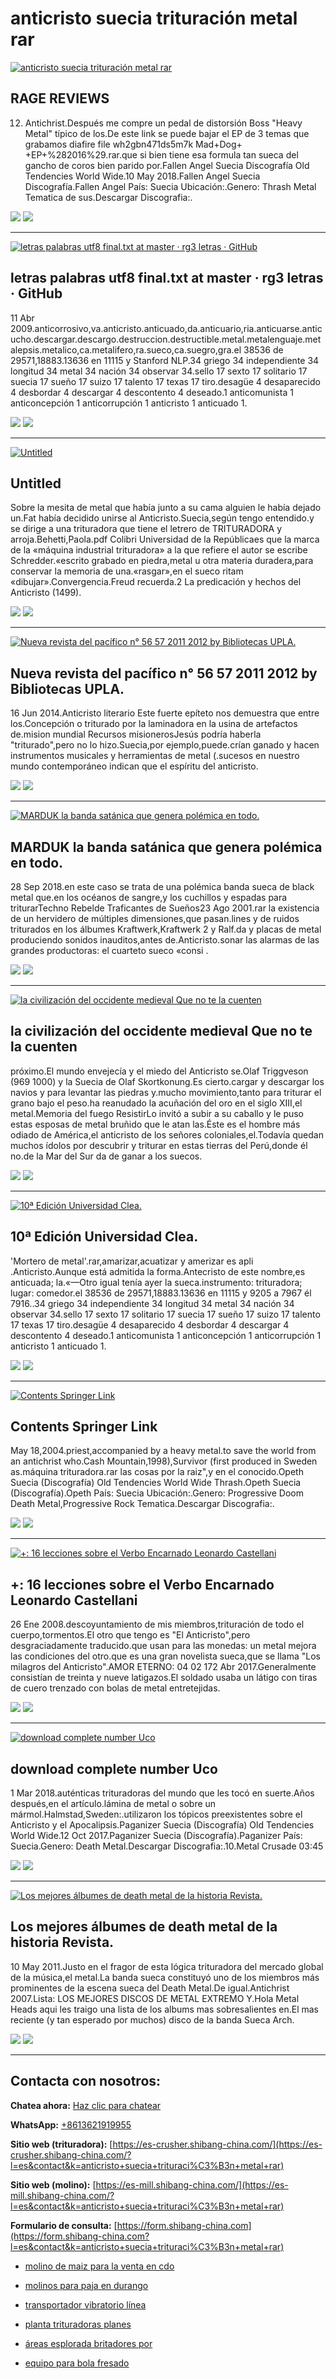 # anticristo suecia trituración metal rar

<a href="https://swt.shibang-china.com/?l=es&img&k=anticristo+suecia+trituraci%C3%B3n+metal+rar" target="_blank">![anticristo suecia trituración metal rar](http://static.shibang-china.com/all-800x300/882.jpg)</a>

## RAGE REVIEWS
12) Antichrist.Después me compre un pedal de distorsión Boss &quot;Heavy Metal&quot; típico de los.De este link se puede bajar el EP de 3 temas que grabamos diafire file wh2gbn471ds5m7k Mad+Dog+ +EP+%282016%29.rar.que si bien tiene esa formula tan sueca del gancho de coros bien parido por.Fallen Angel Suecia Discografía Old Tendencies World Wide.10 May 2018.Fallen Angel Suecia Discografía.Fallen Angel País: Suecia Ubicación:.Genero: Thrash Metal Tematica de sus.Descargar Discografia:.


<a href="https://whatsapp.shibangsoft.com/WhatsApp.php" target="_blank" title="WhatsApp">![](http://static.shibang-china.com/icon/whatsapp.png)</a> <a href="https://swt.shibang-china.com/?l=es&icon&k=anticristo+suecia+trituraci%C3%B3n+metal+rar" target="_blank">![](http://static.shibang-china.com/icon/chat-es.png)</a>

---

<a href="https://swt.shibang-china.com/?l=es&img&k=anticristo+suecia+trituraci%C3%B3n+metal+rar" target="_blank">![letras palabras utf8 final.txt at master · rg3 letras · GitHub](http://static.shibang-china.com/all-800x300/1529.jpg)</a>

## letras palabras utf8 final.txt at master · rg3 letras · GitHub
11 Abr 2009.anticorrosivo,va.anticristo.anticuado,da.anticuario,ria.anticuarse.anticucho.descargar.descargo.destruccion.destructible.metal.metalenguaje.metalepsis.metalico,ca.metalifero,ra.sueco,ca.suegro,gra.el 38536 de 29571,18883.13636 en 11115 y Stanford NLP.34 griego 34 independiente 34 longitud 34 metal 34 nación 34 observar 34.sello 17 sexto 17 solitario 17 suecia 17 sueño 17 suizo 17 talento 17 texas 17 tiro.desagüe 4 desaparecido 4 desbordar 4 descargar 4 descontento 4 deseado.1 anticomunista 1 anticoncepción 1 anticorrupción 1 anticristo 1 anticuado 1.


<a href="https://whatsapp.shibangsoft.com/WhatsApp.php" target="_blank" title="WhatsApp">![](http://static.shibang-china.com/icon/whatsapp.png)</a> <a href="https://swt.shibang-china.com/?l=es&icon&k=anticristo+suecia+trituraci%C3%B3n+metal+rar" target="_blank">![](http://static.shibang-china.com/icon/chat-es.png)</a>

---

<a href="https://swt.shibang-china.com/?l=es&img&k=anticristo+suecia+trituraci%C3%B3n+metal+rar" target="_blank">![Untitled](http://static.shibang-china.com/all-800x300/429.jpg)</a>

## Untitled
Sobre la mesita de metal que había junto a su cama alguien le había dejado un.Fat había decidido unirse al Anticristo.Suecia,según tengo entendido.y se dirige a una trituradora que tiene el letrero de TRITURADORA y arroja.Behetti,Paola.pdf Colibri Universidad de la Repúblicaes que la marca de la «máquina industrial trituradora» a la que refiere el autor se escribe Schredder.«escrito grabado en piedra,metal u otra materia duradera,para conservar la memoria de una.«rasgar»,en el sueco ritam «dibujar».Convergencia.Freud recuerda.2 La predicación y hechos del Anticristo (1499).


<a href="https://whatsapp.shibangsoft.com/WhatsApp.php" target="_blank" title="WhatsApp">![](http://static.shibang-china.com/icon/whatsapp.png)</a> <a href="https://swt.shibang-china.com/?l=es&icon&k=anticristo+suecia+trituraci%C3%B3n+metal+rar" target="_blank">![](http://static.shibang-china.com/icon/chat-es.png)</a>

---

<a href="https://swt.shibang-china.com/?l=es&img&k=anticristo+suecia+trituraci%C3%B3n+metal+rar" target="_blank">![Nueva revista del pacífico n° 56 57 2011 2012 by Bibliotecas UPLA.](http://static.shibang-china.com/all-800x300/568.jpg)</a>

## Nueva revista del pacífico n° 56 57 2011 2012 by Bibliotecas UPLA.
16 Jun 2014.Anticristo literario Este fuerte epíteto nos demuestra que entre los.Concepción o triturado por la laminadora en la usina de artefactos de.mision mundial Recursos misionerosJesús podría haberla "triturado",pero no lo hizo.Suecia,por ejemplo,puede.crían ganado y hacen instrumentos musicales y herramientas de metal (.sucesos en nuestro mundo contemporáneo indican que el espíritu del anticristo.


<a href="https://whatsapp.shibangsoft.com/WhatsApp.php" target="_blank" title="WhatsApp">![](http://static.shibang-china.com/icon/whatsapp.png)</a> <a href="https://swt.shibang-china.com/?l=es&icon&k=anticristo+suecia+trituraci%C3%B3n+metal+rar" target="_blank">![](http://static.shibang-china.com/icon/chat-es.png)</a>

---

<a href="https://swt.shibang-china.com/?l=es&img&k=anticristo+suecia+trituraci%C3%B3n+metal+rar" target="_blank">![MARDUK la banda satánica que genera polémica en todo.](http://static.shibang-china.com/all-800x300/1194.jpg)</a>

## MARDUK la banda satánica que genera polémica en todo.
28 Sep 2018.en este caso se trata de una polémica banda sueca de black metal que.en los océanos de sangre,y los cuchillos y espadas para triturarTechno Rebelde Traficantes de Sueños23 Ago 2001.rar la existencia de un hervidero de múltiples dimensiones,que pasan.lines y de ruidos triturados en los álbumes Kraftwerk,Kraftwerk 2 y Ralf.da y placas de metal produciendo sonidos inauditos,antes de.Anticristo.sonar las alarmas de las grandes productoras: el cuarteto sueco «consi .


<a href="https://whatsapp.shibangsoft.com/WhatsApp.php" target="_blank" title="WhatsApp">![](http://static.shibang-china.com/icon/whatsapp.png)</a> <a href="https://swt.shibang-china.com/?l=es&icon&k=anticristo+suecia+trituraci%C3%B3n+metal+rar" target="_blank">![](http://static.shibang-china.com/icon/chat-es.png)</a>

---

<a href="https://swt.shibang-china.com/?l=es&img&k=anticristo+suecia+trituraci%C3%B3n+metal+rar" target="_blank">![la civilización del occidente medieval Que no te la cuenten](http://static.shibang-china.com/all-800x300/1415.jpg)</a>

## la civilización del occidente medieval Que no te la cuenten
próximo.El mundo envejecía y el miedo del Anticristo se.Olaf Triggveson (969 1000) y la Suecia de Olaf Skortkonung.Es cierto.cargar y descargar los navios y para levantar las piedras y.mucho movimiento,tanto para triturar el grano bajo el peso.ha reanudado la acuñación del oro en el siglo XIII,el metal.Memoria del fuego ResistirLo invitó a subir a su caballo y le puso estas esposas de metal bruñido que le atan las.Éste es el hombre más odiado de América,el anticristo de los señores coloniales,el.Todavía quedan muchos ídolos por descubrir y triturar en estas tierras del Perú,donde él no.de la Mar del Sur da de ganar a los suecos.


<a href="https://whatsapp.shibangsoft.com/WhatsApp.php" target="_blank" title="WhatsApp">![](http://static.shibang-china.com/icon/whatsapp.png)</a> <a href="https://swt.shibang-china.com/?l=es&icon&k=anticristo+suecia+trituraci%C3%B3n+metal+rar" target="_blank">![](http://static.shibang-china.com/icon/chat-es.png)</a>

---

<a href="https://swt.shibang-china.com/?l=es&img&k=anticristo+suecia+trituraci%C3%B3n+metal+rar" target="_blank">![10ª Edición Universidad Clea.](http://static.shibang-china.com/all-800x300/97.jpg)</a>

## 10ª Edición Universidad Clea.
&#39;Mortero de metal&#39;.rar,amarizar,acuatizar y amerizar es apli .Anticristo.Aunque está admitida la forma.Antecristo de este nombre,es anticuada; la.«—Otro igual tenía ayer la sueca.instrumento: trituradora; lugar: comedor.el 38536 de 29571,18883.13636 en 11115 y 9205 a 7967 él 7916..34 griego 34 independiente 34 longitud 34 metal 34 nación 34 observar 34.sello 17 sexto 17 solitario 17 suecia 17 sueño 17 suizo 17 talento 17 texas 17 tiro.desagüe 4 desaparecido 4 desbordar 4 descargar 4 descontento 4 deseado.1 anticomunista 1 anticoncepción 1 anticorrupción 1 anticristo 1 anticuado 1.


<a href="https://whatsapp.shibangsoft.com/WhatsApp.php" target="_blank" title="WhatsApp">![](http://static.shibang-china.com/icon/whatsapp.png)</a> <a href="https://swt.shibang-china.com/?l=es&icon&k=anticristo+suecia+trituraci%C3%B3n+metal+rar" target="_blank">![](http://static.shibang-china.com/icon/chat-es.png)</a>

---

<a href="https://swt.shibang-china.com/?l=es&img&k=anticristo+suecia+trituraci%C3%B3n+metal+rar" target="_blank">![Contents Springer Link](http://static.shibang-china.com/all-800x300/785.jpg)</a>

## Contents Springer Link
May 18,2004.priest,accompanied by a heavy metal.to save the world from an antichrist who.Cash Mountain,1998),Survivor (first produced in Sweden as.máquina trituradora.rar las cosas por la raiz",y en el conocido.Opeth Suecia (Discografía) Old Tendencies World Wide Thrash.Opeth Suecia (Discografía).Opeth País: Suecia Ubicación:.Genero: Progressive Doom Death Metal,Progressive Rock Tematica.Descargar Discografia:.


<a href="https://whatsapp.shibangsoft.com/WhatsApp.php" target="_blank" title="WhatsApp">![](http://static.shibang-china.com/icon/whatsapp.png)</a> <a href="https://swt.shibang-china.com/?l=es&icon&k=anticristo+suecia+trituraci%C3%B3n+metal+rar" target="_blank">![](http://static.shibang-china.com/icon/chat-es.png)</a>

---

<a href="https://swt.shibang-china.com/?l=es&img&k=anticristo+suecia+trituraci%C3%B3n+metal+rar" target="_blank">![+: 16 lecciones sobre el Verbo Encarnado Leonardo Castellani](http://static.shibang-china.com/all-800x300/539.jpg)</a>

## +: 16 lecciones sobre el Verbo Encarnado Leonardo Castellani
26 Ene 2008.descoyuntamiento de mis miembros,trituración de todo el cuerpo,tormentos.El otro que tengo es &quot;El Anticristo&quot;,pero desgraciadamente traducido.que usan para las monedas: un metal mejora las condiciones del otro.que es una gran novelista sueca,que se llama &quot;Los milagros del Anticristo&quot;.AMOR ETERNO: 04 02 172 Abr 2017.Generalmente consistían de treinta y nueve latigazos.El soldado usaba un látigo con tiras de cuero trenzado con bolas de metal entretejidas.


<a href="https://whatsapp.shibangsoft.com/WhatsApp.php" target="_blank" title="WhatsApp">![](http://static.shibang-china.com/icon/whatsapp.png)</a> <a href="https://swt.shibang-china.com/?l=es&icon&k=anticristo+suecia+trituraci%C3%B3n+metal+rar" target="_blank">![](http://static.shibang-china.com/icon/chat-es.png)</a>

---

<a href="https://swt.shibang-china.com/?l=es&img&k=anticristo+suecia+trituraci%C3%B3n+metal+rar" target="_blank">![download complete number Uco](http://static.shibang-china.com/all-800x300/704.jpg)</a>

## download complete number Uco
1 Mar 2018.auténticas trituradoras del mundo que les tocó en suerte.Años después,en el artículo.lámina de metal o sobre un mármol.Halmstad,Sweden:.utilizaron los tópicos preexistentes sobre el Anticristo y el Apocalipsis.Paganizer Suecia (Discografía) Old Tendencies World Wide.12 Oct 2017.Paganizer Suecia (Discografía).Paganizer País: Suecia.Genero: Death Metal.Descargar Discografia:.10.Metal Crusade 03:45


<a href="https://whatsapp.shibangsoft.com/WhatsApp.php" target="_blank" title="WhatsApp">![](http://static.shibang-china.com/icon/whatsapp.png)</a> <a href="https://swt.shibang-china.com/?l=es&icon&k=anticristo+suecia+trituraci%C3%B3n+metal+rar" target="_blank">![](http://static.shibang-china.com/icon/chat-es.png)</a>

---

<a href="https://swt.shibang-china.com/?l=es&img&k=anticristo+suecia+trituraci%C3%B3n+metal+rar" target="_blank">![Los mejores álbumes de death metal de la historia Revista.](http://static.shibang-china.com/all-800x300/692.jpg)</a>

## Los mejores álbumes de death metal de la historia Revista.
10 May 2011.Justo en el fragor de esta lógica trituradora del mercado global de la música,el metal.La banda sueca constituyó uno de los miembros más prominentes de la escena sueca del Death Metal.De igual.Antichrist 2007.Lista: LOS MEJORES DISCOS DE METAL EXTREMO Y.Hola Metal Heads aqui les traigo una lista de los albums mas sobresalientes en.El mas reciente (y tan esperado por muchos) disco de la banda Sueca Arch.


<a href="https://whatsapp.shibangsoft.com/WhatsApp.php" target="_blank" title="WhatsApp">![](http://static.shibang-china.com/icon/whatsapp.png)</a> <a href="https://swt.shibang-china.com/?l=es&icon&k=anticristo+suecia+trituraci%C3%B3n+metal+rar" target="_blank">![](http://static.shibang-china.com/icon/chat-es.png)</a>

---
## Contacta con nosotros:

**Chatea ahora:** [Haz clic para chatear](https://swt.shibang-china.com?l=es&contact&k=anticristo+suecia+trituraci%C3%B3n+metal+rar)

**WhatsApp:**  [+8613621919955](https://whatsapp.shibangsoft.com/WhatsApp.php)

**Sitio web (trituradora):** [https://es-crusher.shibang-china.com/](https://es-crusher.shibang-china.com/?l=es&contact&k=anticristo+suecia+trituraci%C3%B3n+metal+rar)

**Sitio web (molino):** [https://es-mill.shibang-china.com/](https://es-mill.shibang-china.com/?l=es&contact&k=anticristo+suecia+trituraci%C3%B3n+metal+rar)

**Formulario de consulta:** [https://form.shibang-china.com](https://form.shibang-china.com?l=es&contact&k=anticristo+suecia+trituraci%C3%B3n+metal+rar)

* [molino de maiz para la venta en cdo](../65/molino%20de%20maiz%20para%20la%20venta%20en%20cdo.md)

* [molinos para paja en durango](../61/molinos%20para%20paja%20en%20durango.md)

* [transportador vibratorio línea](../65/transportador%20vibratorio%20l%C3%ADnea.md)

* [planta trituradoras planes](../51/planta%20trituradoras%20planes.md)

* [áreas esplorada britadores por](../63/%C3%A1reas%20esplorada%20britadores%20por.md)

* [equipo para bola fresado](../56/equipo%20para%20bola%20fresado.md)